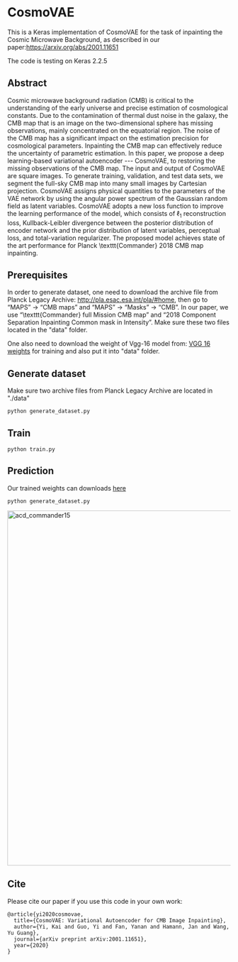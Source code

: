 # CosmoVAE
This is a Keras implementation of CosmoVAE for the task of inpainting the Cosmic Microwave Background, as described in our paper:https://arxiv.org/abs/2001.11651





The code is testing on Keras 2.2.5
## Abstract
Cosmic microwave background radiation (CMB) is critical to the understanding of the early universe and precise estimation of cosmological constants. Due to the contamination of thermal dust noise in the galaxy, the CMB map that is an image on the two-dimensional sphere has missing observations, mainly concentrated on the equatorial region. The noise of the CMB map has a significant impact on the estimation precision for cosmological parameters. Inpainting the CMB map can effectively reduce the uncertainty of parametric estimation. In this paper, we propose a deep learning-based variational autoencoder --- CosmoVAE, to restoring the missing observations of the CMB map. The input and output of CosmoVAE are square images. To generate training, validation, and test data sets, we segment the full-sky CMB map into many small images by Cartesian projection. CosmoVAE assigns physical quantities to the parameters of the VAE network by using the angular power spectrum of the Gaussian random field as latent variables. CosmoVAE adopts a new loss function to improve the learning performance of the model, which consists of $\ell_1$ reconstruction loss, Kullback-Leibler divergence between the posterior distribution of encoder network and the prior distribution of latent variables, perceptual loss, and total-variation regularizer. The proposed model achieves state of the art performance for Planck \texttt{Commander} 2018 CMB map inpainting.
## Prerequisites

In order to generate dataset, one need to download the archive file from Planck Legacy Archive: http://pla.esac.esa.int/pla/#home, then go to “MAPS” -> “CMB maps” and “MAPS” -> “Masks” -> “CMB”.  In our paper, we use “\texttt{Commander}  full Mission CMB map”  and “2018 Component Separation Inpainting Common mask in Intensity”. Make sure these two files located in the "data" folder.

One also need to download the weight of Vgg-16 model from: [VGG 16 weights](https://drive.google.com/open?id=1HOzmKQFljTdKWftEP-kWD7p2paEaeHM0) for training and also put it into "data" folder.

## Generate dataset
Make sure two archive files from Planck Legacy Archive are located in "./data"
```
python generate_dataset.py
```

## Train
```
python train.py
```
## Prediction
Our trained weights can downloads [here](https://drive.google.com/file/d/1WEPpDZNWHFt708ssoVervP-xlFr4nQ-j/view?usp=sharing) 
```
python generate_dataset.py
```
<img src="https://github.com/ykiiiiii/CosmoVAE/blob/master/data/img_2.png" alt="acd_commander15" width="800">


## Cite
Please cite our paper if you use this code in your own work:
```
@article{yi2020cosmovae,
  title={CosmoVAE: Variational Autoencoder for CMB Image Inpainting},
  author={Yi, Kai and Guo, Yi and Fan, Yanan and Hamann, Jan and Wang, Yu Guang},
  journal={arXiv preprint arXiv:2001.11651},
  year={2020}
}
```
